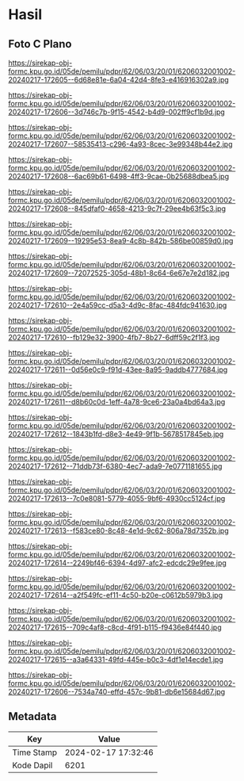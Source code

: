 # Hasil

## Foto C Plano

https://sirekap-obj-formc.kpu.go.id/05de/pemilu/pdpr/62/06/03/20/01/6206032001002-20240217-172605--6d68e81e-6a04-42d4-8fe3-e416916302a9.jpg

https://sirekap-obj-formc.kpu.go.id/05de/pemilu/pdpr/62/06/03/20/01/6206032001002-20240217-172606--3d746c7b-9f15-4542-b4d9-002ff9cf1b9d.jpg

https://sirekap-obj-formc.kpu.go.id/05de/pemilu/pdpr/62/06/03/20/01/6206032001002-20240217-172607--58535413-c296-4a93-8cec-3e99348b44e2.jpg

https://sirekap-obj-formc.kpu.go.id/05de/pemilu/pdpr/62/06/03/20/01/6206032001002-20240217-172608--6ac69b61-6498-4ff3-9cae-0b25688dbea5.jpg

https://sirekap-obj-formc.kpu.go.id/05de/pemilu/pdpr/62/06/03/20/01/6206032001002-20240217-172608--845dfaf0-4658-4213-9c7f-29ee4b63f5c3.jpg

https://sirekap-obj-formc.kpu.go.id/05de/pemilu/pdpr/62/06/03/20/01/6206032001002-20240217-172609--19295e53-8ea9-4c8b-842b-586be00859d0.jpg

https://sirekap-obj-formc.kpu.go.id/05de/pemilu/pdpr/62/06/03/20/01/6206032001002-20240217-172609--72072525-305d-48b1-8c64-6e67e7e2d182.jpg

https://sirekap-obj-formc.kpu.go.id/05de/pemilu/pdpr/62/06/03/20/01/6206032001002-20240217-172610--2e4a59cc-d5a3-4d9c-8fac-484fdc941630.jpg

https://sirekap-obj-formc.kpu.go.id/05de/pemilu/pdpr/62/06/03/20/01/6206032001002-20240217-172610--fb129e32-3900-4fb7-8b27-6dff59c2f1f3.jpg

https://sirekap-obj-formc.kpu.go.id/05de/pemilu/pdpr/62/06/03/20/01/6206032001002-20240217-172611--0d56e0c9-f91d-43ee-8a95-9addb4777684.jpg

https://sirekap-obj-formc.kpu.go.id/05de/pemilu/pdpr/62/06/03/20/01/6206032001002-20240217-172611--d8b60c0d-1eff-4a78-9ce6-23a0a4bd64a3.jpg

https://sirekap-obj-formc.kpu.go.id/05de/pemilu/pdpr/62/06/03/20/01/6206032001002-20240217-172612--1843b1fd-d8e3-4e49-9f1b-5678517845eb.jpg

https://sirekap-obj-formc.kpu.go.id/05de/pemilu/pdpr/62/06/03/20/01/6206032001002-20240217-172612--71ddb73f-6380-4ec7-ada9-7e0771181655.jpg

https://sirekap-obj-formc.kpu.go.id/05de/pemilu/pdpr/62/06/03/20/01/6206032001002-20240217-172613--7c0e8081-5779-4055-9bf6-4930cc5124cf.jpg

https://sirekap-obj-formc.kpu.go.id/05de/pemilu/pdpr/62/06/03/20/01/6206032001002-20240217-172613--f583ce80-8c48-4e1d-9c62-806a78d7352b.jpg

https://sirekap-obj-formc.kpu.go.id/05de/pemilu/pdpr/62/06/03/20/01/6206032001002-20240217-172614--2249bf46-6394-4d97-afc2-edcdc29e9fee.jpg

https://sirekap-obj-formc.kpu.go.id/05de/pemilu/pdpr/62/06/03/20/01/6206032001002-20240217-172614--a2f549fc-ef11-4c50-b20e-c0612b5979b3.jpg

https://sirekap-obj-formc.kpu.go.id/05de/pemilu/pdpr/62/06/03/20/01/6206032001002-20240217-172615--709c4af8-c8cd-4f91-b115-f9436e84f440.jpg

https://sirekap-obj-formc.kpu.go.id/05de/pemilu/pdpr/62/06/03/20/01/6206032001002-20240217-172615--a3a64331-49fd-445e-b0c3-4df1e14ecde1.jpg

https://sirekap-obj-formc.kpu.go.id/05de/pemilu/pdpr/62/06/03/20/01/6206032001002-20240217-172606--7534a740-effd-457c-9b81-db6e15684d67.jpg


## Metadata

| Key        | Value               |
| ---------- | ------------------- |
| Time Stamp | 2024-02-17 17:32:46 |
| Kode Dapil | 6201                |




